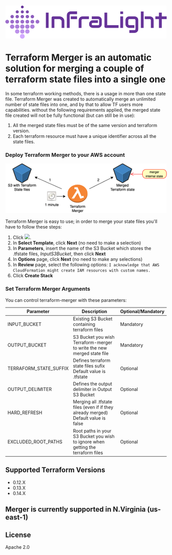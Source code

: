 
[![N|Solid](logo.svg)](https://infralight.co)

# Terraform Merger is an automatic solution for merging a couple of terraform state files into a single one

In some terraform working methods, there is a usage in more than one state file. Terraform Merger was created to automatically merge an unlimited number of state files into one, and by that to allow TF users more capabilities.
without the following requirements applied, the merged state file created will not be fully functional (but can still be in use):
1. All the merged state files must be of the same version and terraform version.
2. Each terraform resource must have a unique identifier across all the state files.

### Deploy Terraform Merger to your AWS account
![N|Solid](architecture.png)<br />

Terraform Merger is easy to use; in order to merge your state files you'll have to follow these steps:
1.  Click
    [<img src="https://s3.amazonaws.com/cloudformation-examples/cloudformation-launch-stack.png">](https://console.aws.amazon.com/cloudformation/home?region=us-east-1#/stacks/new?stackName=infralight-terraform-merger&templateURL=https://infralight-templates-public.s3.amazonaws.com/merger/template.yml).
2.  In **Select Template**, click **Next** (no need to make a
    selection)
3.  In **Parameters**, insert the name of the S3 Bucket which stores the .tfstate files, *InputS3Bucket*, then click **Next**
4.  In **Options** page, click **Next** (no need to make any
    selections)
5.  In **Review** page, select the following options:
`I acknowledge that AWS CloudFormation might create IAM resources with custom names.`
6.  Click **Create Stack**

### Set Terraform Merger Arguments
You can control terraform-merger with these parameters:

| Parameter | Description | Optional/Mandatory |
| ------ | ------ | ----- |
| INPUT_BUCKET | Existing S3 Bucket containing terraform files | Mandatory |
| OUTPUT_BUCKET | S3 Bucket you wish Terraform-merger to write the new merged state file | Mandatory |
| TERRAFORM_STATE_SUFFIX | Defines terraform state files sufix<br />Default value is .tfstate | Optional |
| OUTPUT_DELIMITER | Defines the output delimiter in Output S3 Bucket | Optional |
| HARD_REFRESH | Merging all .tfstate files (even if if they already merged)<br />Default value is false | Optional |
| EXCLUDED_ROOT_PATHS | Root paths in your S3 Bucket you wish to ignore when getting the terraform files | Optional |

## Supported Terraform Versions
- 0.12.X
- 0.13.X
- 0.14.X

## Merger is currently supported in N.Virginia (us-east-1)

License
----
Apache 2.0
